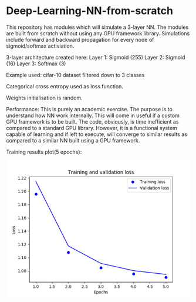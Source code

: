 # Deep-Learning-NN-from-scratch
This repository has modules which will simulate a 3-layer NN. The modules are built from scratch without using any GPU framework library. Simulations include forward and backward propagation for every node of sigmoid/softmax activiation.

3-layer architecture created here: Layer 1: Sigmoid (255)
                                   Layer 2: Sigmoid (16)
                                   Layer 3: Softmax (3)

Example used: cifar-10 dataset filtered down to 3 classes

Categorical cross entropy used as loss function.

Weights initialisation is random.

Performance:
This is purely an academic exercise. The purpose is to understand how NN work internally. This will come in useful if a custom GPU framework is to be built. The code, obviously, is time inefficient as compared to a standard GPU library. However, it is a functional system capable of learning and if left to execute, will converge to similar results as compared to a similar NN built using a GPU framework.

Training results plot(5 epochs):

![Alt Text](./cifar_10_training.png)
